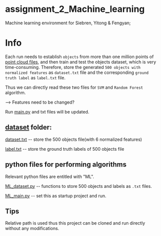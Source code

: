 # assignment_2_Machine_learning
Machine learning environment for Siebren, Yitong & Fengyan;

# Info
Each run needs to establish `objects` from more than one million points of [point cloud files](https://github.com/siebren014/assignment_2_Machine_learning/tree/master/scene_objects/scene_objects/data), and then train and test the objects dataset, which is very time-consuming. Therefore, store the generated `500 objects with normalized features` as `dataset.txt` file and the corresponding `ground truth label` as `label.txt` file. 

Thus we can directly read these two files for `SVM` and `Random Forest` algorithm.

--> Features need to be changed?

Run [main.py](https://github.com/siebren014/assignment_2_Machine_learning/blob/master/main.py) and txt files will be updated.

## [dataset](https://github.com/siebren014/assignment_2_Machine_learning/tree/master/dataset) folder:

[dataset.txt](https://github.com/siebren014/assignment_2_Machine_learning/blob/master/dataset/dataset.txt)
-- store the 500 objects file(with 6 normalized features)

[label.txt](https://github.com/siebren014/assignment_2_Machine_learning/blob/master/dataset/label.txt)
-- store the ground truth labels of 500 objects file

## python files for performing algorithms

Relevant python files are entitled with "ML".

[ML_dataset.py](https://github.com/siebren014/assignment_2_Machine_learning/blob/master/ML_dataset.py) -- functions to store 500 objects and labels as `.txt` files.

[ML_main.py](https://github.com/siebren014/assignment_2_Machine_learning/blob/master/ML_main.py) -- set this as startup project and run.

## Tips

Relative path is used thus this project can be cloned and run directly without any modifications.
